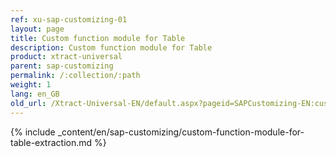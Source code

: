 ```yaml
---
ref: xu-sap-customizing-01
layout: page
title: Custom function module for Table
description: Custom function module for Table
product: xtract-universal
parent: sap-customizing
permalink: /:collection/:path
weight: 1
lang: en_GB
old_url: /Xtract-Universal-EN/default.aspx?pageid=SAPCustomizing-EN:custom-function-module-for-table-compression
---
```



{% include _content/en/sap-customizing/custom-function-module-for-table-extraction.md  %}

